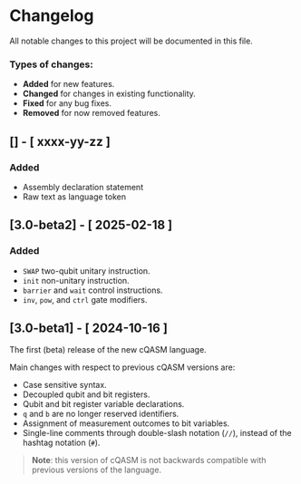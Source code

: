 # Changelog

All notable changes to this project will be documented in this file.

### Types of changes:
* **Added** for new features.
* **Changed** for changes in existing functionality.
* **Fixed** for any bug fixes.
* **Removed** for now removed features.


## [<version>] - [ xxxx-yy-zz ]

### Added

- Assembly declaration statement
- Raw text as language token

## [3.0-beta2] - [ 2025-02-18 ]

### Added

- `SWAP` two-qubit unitary instruction.
- `init` non-unitary instruction.
- `barrier` and `wait` control instructions.
- `inv`, `pow`, and `ctrl` gate modifiers.

## [3.0-beta1] - [ 2024-10-16 ]

The first (beta) release of the new cQASM language.

Main changes with respect to previous cQASM versions are:

- Case sensitive syntax.
- Decoupled qubit and bit registers.
- Qubit and bit register variable declarations.
- `q` and `b` are no longer reserved identifiers.
- Assignment of measurement outcomes to bit variables.
- Single-line comments through double-slash notation (`//`), instead of the hashtag notation (`#`).

> **Note**: this version of cQASM is not backwards compatible with previous versions of the language.